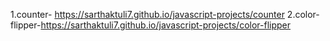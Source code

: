 1.counter-      https://sarthaktuli7.github.io/javascript-projects/counter
2.color-flipper-https://sarthaktuli7.github.io/javascript-projects/color-flipper
